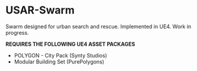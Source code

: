 # USAR-Swarm
Swarm designed for urban search and rescue. Implemented in UE4.
Work in progress.


**REQUIRES THE FOLLOWING UE4 ASSET PACKAGES**
* POLYGON - City Pack (Synty Studios)
* Modular Building Set (PurePolygons)
